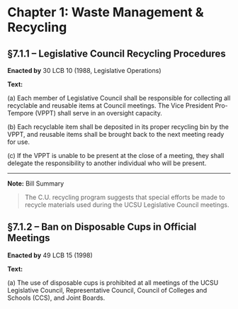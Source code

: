 # Chapter 1: Waste Management & Recycling

## §7.1.1 – Legislative Council Recycling Procedures

**Enacted by** 30 LCB 10 (1988, Legislative Operations)

**Text:**

(a) Each member of Legislative Council shall be responsible for collecting all recyclable and reusable items at Council meetings. The Vice President Pro-Tempore (VPPT) shall serve in an oversight capacity.

(b) Each recyclable item shall be deposited in its proper recycling bin by the VPPT, and reusable items shall be brought back to the next meeting ready for use.

(c) If the VPPT is unable to be present at the close of a meeting, they shall delegate the responsibility to another individual who will be present.

---
**Note:** Bill Summary  
>The C.U. recycling program suggests that special efforts be made to recycle 
materials used during the UCSU Legislative Council meetings.

## §7.1.2 – Ban on Disposable Cups in Official Meetings

**Enacted by** 49 LCB 15 (1998)

**Text:**

(a) The use of disposable cups is prohibited at all meetings of the UCSU Legislative Council, Representative Council, Council of Colleges and Schools (CCS), and Joint Boards.
